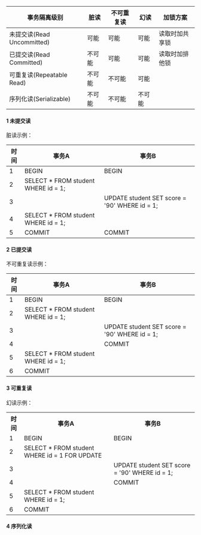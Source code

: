 | 事务隔离级别               | 脏读   | 不可重复读 | 幻读   | 加锁方案       |
| -------------------------- | ------ | ---------- | ------ | -------------- |
| 未提交读(Read Uncommitted) | 可能   | 可能       | 可能   | 读取时加共享锁 |
| 已提交读(Read Committed)   | 不可能 | 可能       | 可能   | 读取时加排他锁 |
| 可重复读(Repeatable Read)  | 不可能 | 不可能     | 可能   |                |
| 序列化读(Serializable)     | 不可能 | 不可能     | 不可能 |                |

#### 1 未提交读

脏读示例：

| 时间 | 事务A                               | 事务B                                         |
| ---- | ----------------------------------- | --------------------------------------------- |
| 1    | BEGIN                               | BEGIN                                         |
| 2    | SELECT * FROM student WHERE id = 1; |                                               |
| 3    |                                     | UPDATE student SET score = '90' WHERE id = 1; |
| 4    | SELECT * FROM student WHERE id = 1; |                                               |
| 5    | COMMIT                              | COMMIT                                        |

#### 2 已提交读

不可重复读示例：


| 时间 | 事务A                     | 事务B                |
| ---- | ------------------------ | ----------------------- |
| 1    | BEGIN                    | BEGIN                  |
| 2    | SELECT * FROM student WHERE id = 1; |                        |
| 3    |              | UPDATE student SET score = '90' WHERE id = 1; |
| 4    |              | COMMIT                                        |
| 5    | SELECT * FROM student WHERE id = 1; |                        |
| 6    | COMMIT                              |                        |

#### 3 可重复读

幻读示例：

<table>
  <tr><th>时间</th><th>事务A</th><th>事务B</th></tr>
  <tr>
      <td>1</td>
      <td>BEGIN</td>
      <td>BEGIN</td>
  </tr>
  <tr>
      <td>2</td>
      <td>SELECT * FROM student WHERE id = 1 FOR UPDATE</td>
      <td></td>
  </tr>
  <tr>
      <td>3</td>
      <td></td>
      <td>UPDATE student SET score = '90' WHERE id = 1;</td>
  </tr>
  <tr>
      <td>4</td>
      <td></td>
      <td>COMMIT</td>
  </tr>
  <tr>
      <td>5</td>
      <td>SELECT * FROM student WHERE id = 1;</td>
      <td></td>
  </tr>
  <tr>
      <td>6</td>
      <td>COMMIT</td>
      <td></td>
  </tr>
</table> 


#### 4 序列化读

